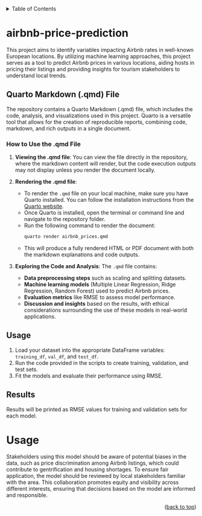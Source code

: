 <a id="readme-top"></a>

<!-- TABLE OF CONTENTS -->
<details>
  <summary>Table of Contents</summary>
  <ol>
    <li>
      <a href="#about-the-project">About The Project</a>
      <ul>
        <li><a href="#built-with">Built With</a></li>
      </ul>
    </li>
    <li>
      <a href="#getting-started">Getting Started</a>
      <ul>
        <li><a href="#prerequisites">Prerequisites</a></li>
        <li><a href="#installation">Installation</a></li>
      </ul>
    </li>
    <li><a href="#usage">Usage</a></li>
    <li><a href="#roadmap">Roadmap</a></li>
    <li><a href="#contributing">Contributing</a></li>
    <li><a href="#license">License</a></li>
    <li><a href="#contact">Contact</a></li>
    <li><a href="#acknowledgments">Acknowledgments</a></li>
  </ol>
</details>

# airbnb-price-prediction
This project aims to identify variables impacting Airbnb rates in well-known European locations. By utilizing machine learning approaches, this project serves as a tool to predict Airbnb prices in various locations, aiding hosts in pricing their listings and providing insights for tourism stakeholders to understand local trends.

## Quarto Markdown (.qmd) File

The repository contains a Quarto Markdown (.qmd) file, which includes the code, analysis, and visualizations used in this project. Quarto is a versatile tool that allows for the creation of reproducible reports, combining code, markdown, and rich outputs in a single document. 

### How to Use the .qmd File

1. **Viewing the .qmd file**: You can view the file directly in the repository, where the markdown content will render, but the code execution outputs may not display unless you render the document locally.

2. **Rendering the .qmd file**: 
   - To render the `.qmd` file on your local machine, make sure you have Quarto installed. You can follow the installation instructions from the [Quarto website](https://quarto.org/docs/get-started/).
   - Once Quarto is installed, open the terminal or command line and navigate to the repository folder.
   - Run the following command to render the document:
     ```bash
     quarto render airbnb_prices.qmd
     ```
   - This will produce a fully rendered HTML or PDF document with both the markdown explanations and code outputs.

3. **Exploring the Code and Analysis**: The `.qmd` file contains:
   - **Data preprocessing steps** such as scaling and splitting datasets.
   - **Machine learning models** (Multiple Linear Regression, Ridge Regression, Random Forest) used to predict Airbnb prices.
   - **Evaluation metrics** like RMSE to assess model performance.
   - **Discussion and insights** based on the results, with ethical considerations surrounding the use of these models in real-world applications.

## Usage

1. Load your dataset into the appropriate DataFrame variables: `training_df`, `val_df`, and `test_df`.
2. Run the code provided in the scripts to create training, validation, and test sets.
3. Fit the models and evaluate their performance using RMSE.

## Results

Results will be printed as RMSE values for training and validation sets for each model.

# Usage

Stakeholders using this model should be aware of potential biases in the data, such as price discrimination among Airbnb listings, which could contribute to gentrification and housing shortages. To ensure fair application, the model should be reviewed by local stakeholders familiar with the area. This collaboration promotes equity and visibility across different interests, ensuring that decisions based on the model are informed and responsible.

<p align="right">(<a href="#readme-top">back to top</a>)</p>
